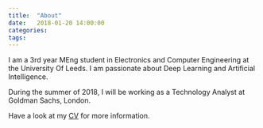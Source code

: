 ```yaml
---
title:  "About"
date:   2018-01-20 14:00:00
categories: 
tags: 
---
```

I am a 3rd year MEng student in Electronics and Computer Engineering at the University Of Leeds. I am passionate about Deep Learning and Artificial Intelligence.

During the summer of 2018, I will be working as a Technology Analyst at Goldman Sachs, London.

Have a look at my [CV][CV_URL] for more information. 

[CV_URL]:	http://samrudhsharma.com/assets/SamrudhSharma_CV.pdf